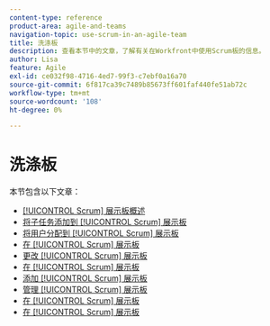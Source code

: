 ```yaml
---
content-type: reference
product-area: agile-and-teams
navigation-topic: use-scrum-in-an-agile-team
title: 洗涤板
description: 查看本节中的文章，了解有关在Workfront中使用Scrum板的信息。
author: Lisa
feature: Agile
exl-id: ce032f98-4716-4ed7-99f3-c7ebf0a16a70
source-git-commit: 6f817ca39c7489b85673ff601faf440fe51ab72c
workflow-type: tm+mt
source-wordcount: '108'
ht-degree: 0%

---
```


# 洗涤板

本节包含以下文章：

* [[!UICONTROL Scrum] 展示板概述](../../../agile/use-scrum-in-an-agile-team/scrum-board/scrum-board-overview.md)
* [将子任务添加到 [!UICONTROL Scrum] 展示板](../../../agile/use-scrum-in-an-agile-team/scrum-board/add-a-subtask-to-an-existing-story-scrum.md)
* [将用户分配到 [!UICONTROL Scrum] 展示板](../../../agile/use-scrum-in-an-agile-team/scrum-board/assign-users-to-a-story-scrum.md)
* [在 [!UICONTROL Scrum] 展示板](../../../agile/use-scrum-in-an-agile-team/scrum-board/categorize-stories-by-color.md)
* [更改 [!UICONTROL Scrum] 展示板](../../../agile/use-scrum-in-an-agile-team/scrum-board/change-order-of-stories.md)
* [在 [!UICONTROL Scrum] 展示板](../../../agile/use-scrum-in-an-agile-team/scrum-board/filter-by-user-scrum-board.md)
* [添加 [!UICONTROL Scrum] 展示板](../../../agile/use-scrum-in-an-agile-team/scrum-board/add-story-from-scrum-board.md)
* [管理 [!UICONTROL Scrum] 展示板](../../../agile/use-scrum-in-an-agile-team/scrum-board/manage-scrum-board.md)
* [在 [!UICONTROL Scrum] 展示板](../../../agile/use-scrum-in-an-agile-team/scrum-board/update-status-of-stories-and-subtasks.md)
* [在 [!UICONTROL Scrum] 展示板](../../../agile/use-scrum-in-an-agile-team/scrum-board/view-and-edit-story-info.md)
